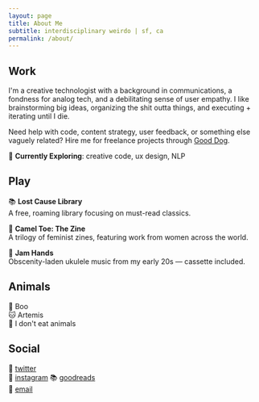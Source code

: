 ```yaml
---
layout: page
title: About Me
subtitle: interdisciplinary weirdo | sf, ca
permalink: /about/
---
```

## Work
I'm a creative technologist with a background in communications, a fondness for analog tech, and a debilitating sense of user empathy. I like brainstorming big ideas, organizing the shit outta things, and executing + iterating until I die.

Need help with code, content strategy, user feedback, or something else vaguely related? Hire me for freelance projects through [Good Dog](http://wearegooddog.co).

🔎 **Currently Exploring**: creative code, ux design, NLP

## Play
📚 **Lost Cause Library**  
A free, roaming library focusing on must-read classics.

🐫 **Camel Toe: The Zine**  
A trilogy of feminist zines, featuring work from women across the world.

🎵 **Jam Hands**  
Obscenity-laden ukulele music from my early 20s &mdash; cassette included.

## Animals
🐶 Boo  
🐱 Artemis  
🐄 I don't eat animals  

## Social
🐤 [twitter](http://twitter.com/girldevilpit)  
📸 [instagram](http://instagram.com/girldevilpit)
📚 [goodreads](https://www.goodreads.com/user/show/26262236-abigail)  
📧 [email](mailto:abbyoung@gmail.com)
